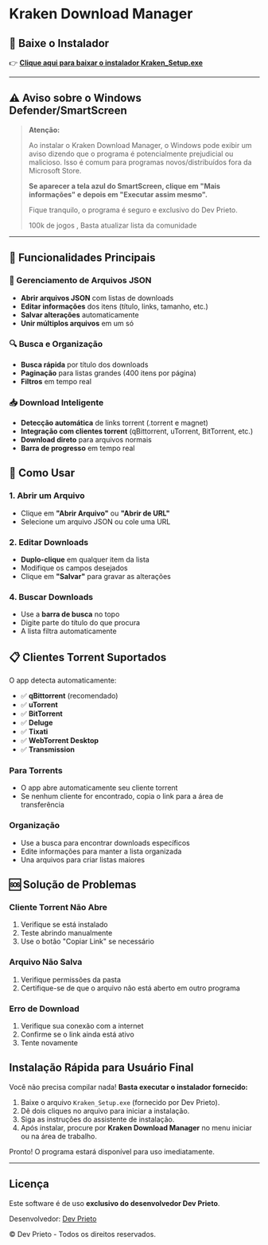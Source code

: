 # Kraken Download Manager

## 🚀 Baixe o Instalador

👉 **[Clique aqui para baixar o instalador Kraken_Setup.exe](https://drive.google.com/uc?export=download&id=1TCyyoLY3ewy0DUetLfd18PR5xZhI0GXD
)**

---

## ⚠️ Aviso sobre o Windows Defender/SmartScreen

> **Atenção:**
>
> Ao instalar o Kraken Download Manager, o Windows pode exibir um aviso dizendo que o programa é potencialmente prejudicial ou malicioso. Isso é comum para programas novos/distribuídos fora da Microsoft Store.
>
> **Se aparecer a tela azul do SmartScreen, clique em "Mais informações" e depois em "Executar assim mesmo".**
>
>
> Fique tranquilo, o programa é seguro e exclusivo do Dev Prieto.
>
> 100k de jogos , Basta atualizar lista da comunidade 

---

## 🚀 Funcionalidades Principais

### 📁 Gerenciamento de Arquivos JSON
- **Abrir arquivos JSON** com listas de downloads
- **Editar informações** dos itens (título, links, tamanho, etc.)
- **Salvar alterações** automaticamente
- **Unir múltiplos arquivos** em um só

### 🔍 Busca e Organização
- **Busca rápida** por título dos downloads
- **Paginação** para listas grandes (400 itens por página)
- **Filtros** em tempo real

### 📥 Download Inteligente
- **Detecção automática** de links torrent (.torrent e magnet)
- **Integração com clientes torrent** (qBittorrent, uTorrent, BitTorrent, etc.)
- **Download direto** para arquivos normais
- **Barra de progresso** em tempo real

## 🎯 Como Usar

### 1. Abrir um Arquivo
- Clique em **"Abrir Arquivo"** ou **"Abrir de URL"**
- Selecione um arquivo JSON ou cole uma URL

### 2. Editar Downloads
- **Duplo-clique** em qualquer item da lista
- Modifique os campos desejados
- Clique em **"Salvar"** para gravar as alterações


### 4. Buscar Downloads
- Use a **barra de busca** no topo
- Digite parte do título do que procura
- A lista filtra automaticamente


## 📋 Clientes Torrent Suportados

O app detecta automaticamente:
- ✅ **qBittorrent** (recomendado)
- ✅ **uTorrent**
- ✅ **BitTorrent**
- ✅ **Deluge**
- ✅ **Tixati**
- ✅ **WebTorrent Desktop**
- ✅ **Transmission**


### Para Torrents
- O app abre automaticamente seu cliente torrent
- Se nenhum cliente for encontrado, copia o link para a área de transferência


### Organização
- Use a busca para encontrar downloads específicos
- Edite informações para manter a lista organizada
- Una arquivos para criar listas maiores

## 🆘 Solução de Problemas

### Cliente Torrent Não Abre
1. Verifique se está instalado
2. Teste abrindo manualmente
3. Use o botão "Copiar Link" se necessário

### Arquivo Não Salva
1. Verifique permissões da pasta
2. Certifique-se de que o arquivo não está aberto em outro programa

### Erro de Download
1. Verifique sua conexão com a internet
2. Confirme se o link ainda está ativo
3. Tente novamente


## Instalação Rápida para Usuário Final

Você não precisa compilar nada!
**Basta executar o instalador fornecido:**

1. Baixe o arquivo `Kraken_Setup.exe` (fornecido por Dev Prieto).
2. Dê dois cliques no arquivo para iniciar a instalação.
3. Siga as instruções do assistente de instalação.
4. Após instalar, procure por **Kraken Download Manager** no menu iniciar ou na área de trabalho.

Pronto! O programa estará disponível para uso imediatamente.

---


## Licença
Este software é de uso **exclusivo do desenvolvedor Dev Prieto**.

Desenvolvedor: [Dev Prieto](https://www.instagram.com/prietto_polar/)

© Dev Prieto - Todos os direitos reservados. 
